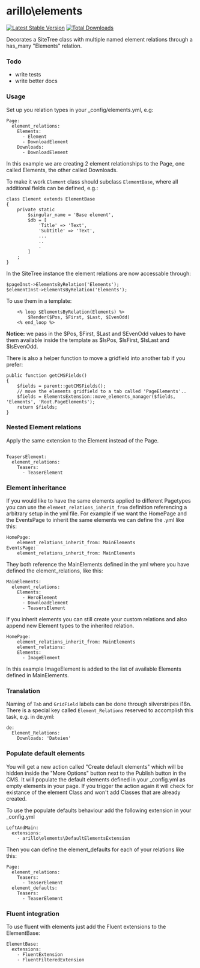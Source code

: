 # arillo\elements

[![Latest Stable Version](https://poser.pugx.org/arillo/silverstripe-elements/v/stable?format=flat)](https://packagist.org/packages/arillo/silverstripe-elements)
[![Total Downloads](https://poser.pugx.org/arillo/silverstripe-elements/downloads?format=flat)](https://packagist.org/packages/arillo/silverstripe-elements)

Decorates a SiteTree class with multiple named element relations through a has_many "Elements" relation.

### Todo
+ write tests
+ write better docs

### Usage
Set up you relation types in your _config/elements.yml, e.g:

```
Page:
  element_relations:
    Elements:
      - Element
      - DownloadElement
    Downloads:
      - DownloadElement
```

In this example we are creating 2 element relationships to the Page, one called Elements, the other called Downloads.

To make it work `Element` class should subclass `ElementBase`, where all additional fields can be defined, e.g.:

```
class Element extends ElementBase
{
    private static
        $singular_name = 'Base element',
        $db = [
            'Title' => 'Text',
            'Subtitle' => 'Text',
            ...
            ..
            .
        ]
    ;
}
```


In the SiteTree instance the element relations are now accessable through:

```
$pageInst->ElementsByRelation('Elements');
$elementInst->ElementsByRelation('Elements');
```

To use them in a template:
```
	<% loop $ElementsByRelation(Elements) %>
		$Render($Pos, $First, $Last, $EvenOdd)
	<% end_loop %>
```

__Notice:__ we pass in the $Pos, $First, $Last and $EvenOdd values to have them available inside the template as $IsPos, $IsFirst, $IsLast and $IsEvenOdd.

There is also a helper function to move a gridfield into another tab if you prefer:

```
public function getCMSFields()
{
    $fields = parent::getCMSFields();
    // move the elements gridfield to a tab called 'PageElements'..
    $fields = ElementsExtension::move_elements_manager($fields, 'Elements', 'Root.PageElements');
    return $fields;
}
```

### Nested Element relations
Apply the same extension to the Element instead of the Page.

```

TeasersElement:
  element_relations:
    Teasers:
      - TeaserElement
```

### Element inheritance
If you would like to have the same elements applied to different Pagetypes you can use the ```element_relations_inherit_from``` definition referencing a arbitrary setup in the yml file. For example if we want the HomePage and the EventsPage to inherit the same elements we can define the .yml like this:

```
HomePage:
	element_relations_inherit_from: MainElements
EventsPage:
	element_relations_inherit_from: MainElements
```

They both reference the MainElements defined in the yml where you have defined the element_relations, like this:

```
MainElements:
  element_relations:
    Elements:
      - HeroElement
      - DownloadElement
      - TeasersElement
```

If you inherit elements you can still create your custom relations and also append new Element types to the inherited relation.

```
HomePage:
    element_relations_inherit_from: MainElements
    element_relations:
    Elements:
      - ImageElement
```

In this example ImageElement is added to the list of available Elements defined in MainElements.

### Translation
Naming of `Tab` and `GridField` labels can be done through silverstripes i18n.
There is a special key called `Element_Relations` reserved to accomplish this task, e.g. in de.yml:

```
de:
  Element_Relations:
    Downloads: 'Dateien'
```

### Populate default elements
You will get a new action called "Create default elements" which will be hidden inside the "More Options" button next to the Publish button in the CMS.
It will populate the default elements defined in your _config.yml as empty elements in your page. If you trigger the action again it will check for existance of the element Class and won't add Classes that are already created.

To use the populate defaults behaviour add the following extension in your _config.yml

```
LeftAndMain:
  extensions:
    - arillo\elements\DefaultElementsExtension
```

Then you can define the element_defaults for each of your relations like this:

```
Page:
  element_relations:
    Teasers:
      - TeaserElement
  element_defaults:
    Teasers:
      - TeaserElement
```


### Fluent integration
To use fluent with elements just add the Fluent extensions to the ElementBase:

```
ElementBase:
  extensions:
    - FluentExtension
    - FluentFilteredExtension
```
